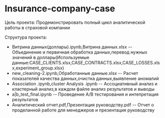# Insurance-company-case


Цель проекта: Продемонстрировать полный цикл аналитической работы в страховой компании


Структура проекта:
* Витрина данных(доллары).ipynb,Витрина данных.xlsx -- Объединение и первичная обработка данных,перевод нужных значений в доллары(Используемые данные:CASE_CLIENTS.xlsx,CASE_CONTRACTS.xlsx,CASE_LOSSES.xlsx,experiment_group.xlsx)
* new_cleaning-2.ipynb,Обработанные данные.xlsx -- Расчет показателей качества данных,очистка данных,выявление аномалий
* Association .ipynb,cluster Analysis .ipynb -- Ассоциативный анализ и кластерный анализ,в каждом файле анализ результатов и выводы
* a|b_test_final.ipynb -- Проведение A/B тестирования и интепретация результатов
* Аналитический отчет.pdf,Презентация руководству.pdf -- Отчет о проделанной работе для менеджеров и презентация руководству
